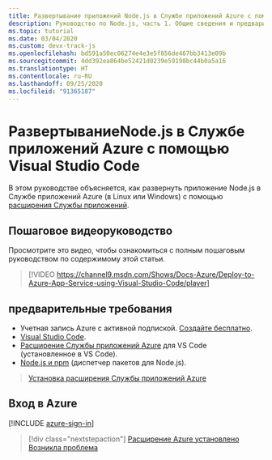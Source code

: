 ```yaml
---
title: Развертывание приложений Node.js в Службе приложений Azure с помощью Visual Studio Code
description: Руководство по Node.js, часть 1. Общие сведения и предварительные требования
ms.topic: tutorial
ms.date: 03/04/2020
ms.custom: devx-track-js
ms.openlocfilehash: bd591a50ec06274e4e3e5f856de467bb3413e09b
ms.sourcegitcommit: 4dd392ea864be52421d0239e59198bc44b0a5a16
ms.translationtype: HT
ms.contentlocale: ru-RU
ms.lasthandoff: 09/25/2020
ms.locfileid: "91365187"
---
```

# <a name="deploy-nodejs-to-azure-app-service-using-visual-studio-code"></a>РазвертываниеNode.js в Службе приложений Azure с помощью Visual Studio Code

В этом руководстве объясняется, как развернуть приложение Node.js в Службе приложений Azure (в Linux или Windows) с помощью [расширения Службы приложений](https://marketplace.visualstudio.com/items?itemName=ms-azuretools.vscode-azureappservice).

## <a name="walkthrough-video"></a>Пошаговое видеоруководство

Просмотрите это видео, чтобы ознакомиться с полным пошаговым руководством по содержимому этой статьи.

> [!VIDEO https://channel9.msdn.com/Shows/Docs-Azure/Deploy-to-Azure-App-Service-using-Visual-Studio-Code/player]

## <a name="prerequisites"></a>предварительные требования

- Учетная запись Azure с активной подпиской. [Создайте бесплатно](https://azure.microsoft.com/free/?utm_source=campaign&utm_campaign=vscode-tutorial-appservice-extension&mktingSource=vscode-tutorial-appservice-extension).
- [Visual Studio Code](https://code.visualstudio.com/).
- [Расширение Службы приложений Azure](https://marketplace.visualstudio.com/items?itemName=ms-azuretools.vscode-azureappservice) для VS Code (установленное в VS Code).
- [Node.js и npm](https://nodejs.org/en/download) (диспетчер пакетов для Node.js).

> <a class="tutorial-install-extension-btn" href="https://marketplace.visualstudio.com/items?itemName=ms-azuretools.vscode-azureappservice">Установка расширения Службы приложений Azure</a>

## <a name="sign-in-to-azure"></a>Вход в Azure

[!INCLUDE [azure-sign-in](includes/azure-sign-in.md)]

> [!div class="nextstepaction"]
> [Расширение Azure установлено](tutorial-vscode-azure-app-service-node-02.md) [Возникла проблема](https://www.research.net/r/PWZWZ52?tutorial=node-deployment-azureappservice&step=getting-started)

